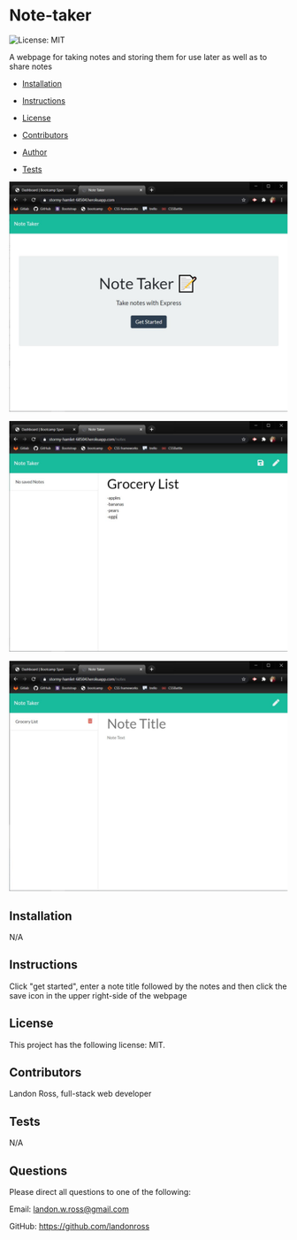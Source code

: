 
# Note-taker

![License: MIT](https://img.shields.io/badge/License-MIT-informational "License Badge")

A webpage for taking notes and storing them for use later as well as to share notes


* [Installation](#Installation)

* [Instructions](#Instructions)

* [License](#License)

* [Contributors](#Contributors)

* [Author](#Author)

* [Tests](#Tests)

![image](https://github.com/landonross/Note_taker/blob/main/images/home_page.jpg?raw=true)

![image](https://github.com/landonross/Note_taker/blob/main/images/making_note.jpg?raw=true)

![image](https://github.com/landonross/Note_taker/blob/main/images/saved_note.jpg?raw=true)

## Installation
N/A

## Instructions
Click "get started", enter a note title followed by the notes and then click the save icon in the upper right-side of the webpage

## License 
This project has the following license: MIT.

## Contributors
Landon Ross, full-stack web developer

## Tests
N/A

## Questions
Please direct all questions to one of the following:

Email: landon.w.ross@gmail.com

GitHub: https://github.com/landonross
